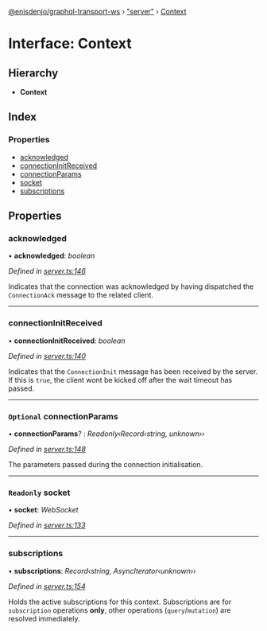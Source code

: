 [@enisdenjo/graphql-transport-ws](../README.md) › ["server"](../modules/_server_.md) › [Context](_server_.context.md)

# Interface: Context

## Hierarchy

* **Context**

## Index

### Properties

* [acknowledged](_server_.context.md#acknowledged)
* [connectionInitReceived](_server_.context.md#connectioninitreceived)
* [connectionParams](_server_.context.md#optional-connectionparams)
* [socket](_server_.context.md#readonly-socket)
* [subscriptions](_server_.context.md#subscriptions)

## Properties

###  acknowledged

• **acknowledged**: *boolean*

*Defined in [server.ts:146](https://github.com/enisdenjo/graphql-transport-ws/blob/eb9f7f0/src/server.ts#L146)*

Indicates that the connection was acknowledged
by having dispatched the `ConnectionAck` message
to the related client.

___

###  connectionInitReceived

• **connectionInitReceived**: *boolean*

*Defined in [server.ts:140](https://github.com/enisdenjo/graphql-transport-ws/blob/eb9f7f0/src/server.ts#L140)*

Indicates that the `ConnectionInit` message
has been received by the server. If this is
`true`, the client wont be kicked off after
the wait timeout has passed.

___

### `Optional` connectionParams

• **connectionParams**? : *Readonly‹Record‹string, unknown››*

*Defined in [server.ts:148](https://github.com/enisdenjo/graphql-transport-ws/blob/eb9f7f0/src/server.ts#L148)*

The parameters passed during the connection initialisation.

___

### `Readonly` socket

• **socket**: *WebSocket*

*Defined in [server.ts:133](https://github.com/enisdenjo/graphql-transport-ws/blob/eb9f7f0/src/server.ts#L133)*

___

###  subscriptions

• **subscriptions**: *Record‹string, AsyncIterator‹unknown››*

*Defined in [server.ts:154](https://github.com/enisdenjo/graphql-transport-ws/blob/eb9f7f0/src/server.ts#L154)*

Holds the active subscriptions for this context.
Subscriptions are for `subscription` operations **only**,
other operations (`query`/`mutation`) are resolved immediately.
